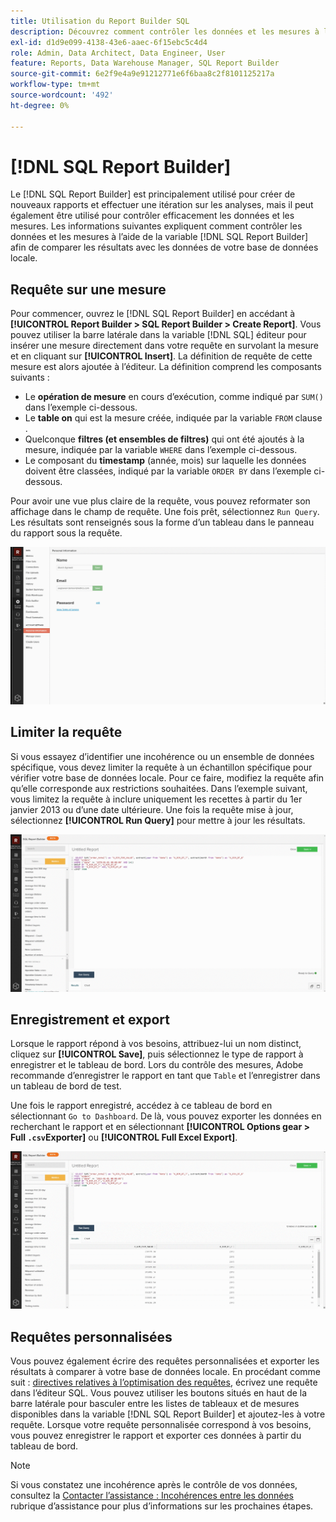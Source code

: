 ```yaml
---
title: Utilisation du Report Builder SQL
description: Découvrez comment contrôler les données et les mesures à l’aide du Report Builder SQL afin de comparer les résultats aux données de votre base de données locale.
exl-id: d1d9e099-4138-43e6-aaec-6f15ebc5c4d4
role: Admin, Data Architect, Data Engineer, User
feature: Reports, Data Warehouse Manager, SQL Report Builder
source-git-commit: 6e2f9e4a9e91212771e6f6baa8c2f8101125217a
workflow-type: tm+mt
source-wordcount: '492'
ht-degree: 0%

---
```


# [!DNL SQL Report Builder]

Le [!DNL SQL Report Builder] est principalement utilisé pour créer de nouveaux rapports et effectuer une itération sur les analyses, mais il peut également être utilisé pour contrôler efficacement les données et les mesures. Les informations suivantes expliquent comment contrôler les données et les mesures à l’aide de la variable [!DNL SQL Report Builder] afin de comparer les résultats avec les données de votre base de données locale.

## Requête sur une mesure

Pour commencer, ouvrez le [!DNL SQL Report Builder] en accédant à **[!UICONTROL Report Builder > SQL Report Builder > Create Report]**. Vous pouvez utiliser la barre latérale dans la variable [!DNL SQL] éditeur pour insérer une mesure directement dans votre requête en survolant la mesure et en cliquant sur **[!UICONTROL Insert]**. La définition de requête de cette mesure est alors ajoutée à l’éditeur. La définition comprend les composants suivants :

- Le **opération de mesure** en cours d’exécution, comme indiqué par `SUM()` dans l’exemple ci-dessous.
- Le **table on** qui est la mesure créée, indiquée par la variable `FROM` clause .
- Quelconque **filtres (et ensembles de filtres)** qui ont été ajoutés à la mesure, indiquée par la variable `WHERE` dans l’exemple ci-dessous.
- Le composant du **timestamp** (année, mois) sur laquelle les données doivent être classées, indiqué par la variable `ORDER BY` dans l’exemple ci-dessous.

Pour avoir une vue plus claire de la requête, vous pouvez reformater son affichage dans le champ de requête. Une fois prêt, sélectionnez `Run Query`. Les résultats sont renseignés sous la forme d’un tableau dans le panneau du rapport sous la requête.

![](../../assets/run-query-results.gif)

## Limiter la requête

Si vous essayez d’identifier une incohérence ou un ensemble de données spécifique, vous devez limiter la requête à un échantillon spécifique pour vérifier votre base de données locale. Pour ce faire, modifiez la requête afin qu’elle corresponde aux restrictions souhaitées. Dans l’exemple suivant, vous limitez la requête à inclure uniquement les recettes à partir du 1er janvier 2013 ou d’une date ultérieure. Une fois la requête mise à jour, sélectionnez **[!UICONTROL Run Query]** pour mettre à jour les résultats.

![](../../assets/restricting-query.gif)

## Enregistrement et export

Lorsque le rapport répond à vos besoins, attribuez-lui un nom distinct, cliquez sur **[!UICONTROL Save]**, puis sélectionnez le type de rapport à enregistrer et le tableau de bord. Lors du contrôle des mesures, Adobe recommande d’enregistrer le rapport en tant que `Table` et l’enregistrer dans un tableau de bord de test.

Une fois le rapport enregistré, accédez à ce tableau de bord en sélectionnant `Go to Dashboard`. De là, vous pouvez exporter les données en recherchant le rapport et en sélectionnant **[!UICONTROL Options gear > Full `.csv`Exporter]** ou **[!UICONTROL Full Excel Export]**.

![](../../assets/export-dboard-data.gif)

## Requêtes personnalisées

Vous pouvez également écrire des requêtes personnalisées et exporter les résultats à comparer à votre base de données locale. En procédant comme suit : [directives relatives à l’optimisation des requêtes](../../best-practices/optimizing-your-sql-queries.md), écrivez une requête dans l’éditeur SQL. Vous pouvez utiliser les boutons situés en haut de la barre latérale pour basculer entre les listes de tableaux et de mesures disponibles dans la variable [!DNL SQL Report Builder] et ajoutez-les à votre requête. Lorsque votre requête personnalisée correspond à vos besoins, vous pouvez enregistrer le rapport et exporter ces données à partir du tableau de bord.

>[!NOTE]
>
>Si vous constatez une incohérence après le contrôle de vos données, consultez la [Contacter l’assistance : Incohérences entre les données](https://experienceleague.adobe.com/docs/commerce-knowledge-base/kb/troubleshooting/miscellaneous/mbi-data-discrepancies.html) rubrique d’assistance pour plus d’informations sur les prochaines étapes.
